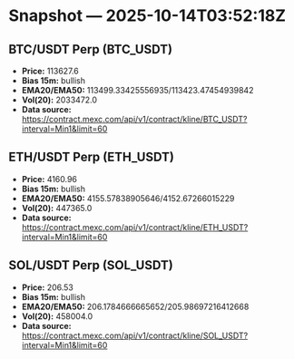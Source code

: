 # Snapshot — 2025-10-14T03:52:18Z

## BTC/USDT Perp (BTC_USDT)
- **Price:** 113627.6
- **Bias 15m:** bullish
- **EMA20/EMA50:** 113499.33425556935/113423.47454939842
- **Vol(20):** 2033472.0
- **Data source:** https://contract.mexc.com/api/v1/contract/kline/BTC_USDT?interval=Min1&limit=60

## ETH/USDT Perp (ETH_USDT)
- **Price:** 4160.96
- **Bias 15m:** bullish
- **EMA20/EMA50:** 4155.57838905646/4152.67266015229
- **Vol(20):** 447365.0
- **Data source:** https://contract.mexc.com/api/v1/contract/kline/ETH_USDT?interval=Min1&limit=60

## SOL/USDT Perp (SOL_USDT)
- **Price:** 206.53
- **Bias 15m:** bullish
- **EMA20/EMA50:** 206.1784666665652/205.98697216412668
- **Vol(20):** 458004.0
- **Data source:** https://contract.mexc.com/api/v1/contract/kline/SOL_USDT?interval=Min1&limit=60
